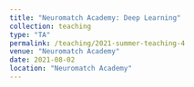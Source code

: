 ```yaml
---
title: "Neuromatch Academy: Deep Learning"
collection: teaching
type: "TA"
permalink: /teaching/2021-summer-teaching-4
venue: "Neuromatch Academy"
date: 2021-08-02
location: "Neuromatch Academy"
---
```

